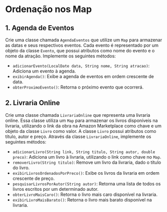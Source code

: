 # Ordenação nos Map

## 1. Agenda de Eventos

Crie uma classe chamada `AgendaEventos` que utilize um `Map` para armazenar as datas e seus respectivos eventos. Cada evento é representado por um objeto da classe `Evento`, que possui atributos como nome do evento e o nome da atração. Implemente os seguintes métodos:

- `adicionarEvento(LocalDate data, String nome, String atracao)`: Adiciona um evento à agenda.
- `exibirAgenda()`: Exibe a agenda de eventos em ordem crescente de data.
- `obterProximoEvento()`: Retorna o próximo evento que ocorrerá.

## 2. Livraria Online

Crie uma classe chamada `LivrariaOnline` que representa uma livraria online. Essa classe utiliza um `Map` para armazenar os livros disponíveis na livraria, utilizando o link da obra na Amazon Marketplace como chave e um objeto da classe `Livro` como valor. A classe `Livro` possui atributos como título, autor e preço. Através da classe `LivrariaOnline`, implemente os seguintes métodos:

- `adicionarLivro(String link, String titulo, String autor, double preco)`: Adiciona um livro à livraria, utilizando o link como chave no `Map`.
- `removerLivro(String titulo)`: Remove um livro da livraria, dado o título do livro.
- `exibirLivrosOrdenadosPorPreco()`: Exibe os livros da livraria em ordem crescente de preço.
- `pesquisarLivrosPorAutor(String autor)`: Retorna uma lista de todos os livros escritos por um determinado autor.
- `obterLivroMaisCaro()`: Retorna o livro mais caro disponível na livraria.
- `exibirLivroMaisBarato()`: Retorna o livro mais barato disponível na livraria.
